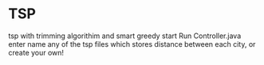 # TSP
tsp with trimming algorithim and smart greedy start
Run Controller.java
enter name any of the tsp files which stores distance between each city, or create your own!
